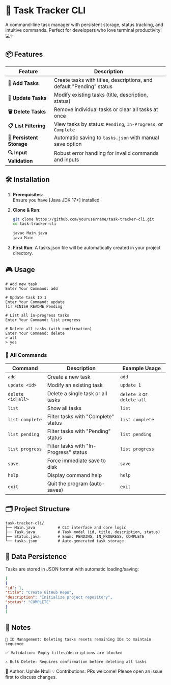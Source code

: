 # 🚀 Task Tracker CLI

A command-line task manager with persistent storage, status tracking, and intuitive commands. Perfect for developers who love terminal productivity! 💻✨

## 📦 Features

| Feature               | Description                                                                 |
|-----------------------|-----------------------------------------------------------------------------|
| **📝 Add Tasks**       | Create tasks with titles, descriptions, and default "Pending" status        |
| **🔄 Update Tasks**    | Modify existing tasks (title, description, status)                          |
| **🗑️ Delete Tasks**    | Remove individual tasks or clear all tasks at once                          |
| **📋 List Filtering**  | View tasks by status: `Pending`, `In-Progress`, or `Complete`               |
| **💾 Persistent Storage** | Automatic saving to `tasks.json` with manual save option                  |
| **🔍 Input Validation**  | Robust error handling for invalid commands and inputs                     |

## 🛠️ Installation

1. **Prerequisites**:  
   Ensure you have [Java JDK 17+] installed

2. **Clone & Run**:
   ```bash
   git clone https://github.com/yourusername/task-tracker-cli.git
   cd task-tracker-cli
   
   javac Main.java
   java Main

3. **First Run**:
A tasks.json file will be automatically created in your project directory.

## 🎮 Usage 
```commandline
# Add new task
Enter Your Command: add

# Update task ID 1
Enter Your Command: update
[1] FINISH README Pending

# List all in-progress tasks
Enter Your Command: list progress

# Delete all tasks (with confirmation)
Enter Your Command: delete
> all
> yes
```
### 🔧 All Commands
| Command           | Description                                  | Example Usage               |
|-------------------|----------------------------------------------|-----------------------------|
| `add`             | Create a new task                            | `add`                       |
| `update <id>`     | Modify an existing task                      | `update 1`                  |
| `delete <id\|all>`| Delete a single task or all tasks            | `delete 3` or `delete all`  |
| `list`            | Show all tasks                               | `list`                      |
| `list complete`   | Filter tasks with "Complete" status          | `list complete`             |
| `list pending`    | Filter tasks with "Pending" status           | `list pending`              |
| `list progress`   | Filter tasks with "In-Progress" status       | `list progress`             |
| `save`            | Force immediate save to disk                 | `save`                      |
| `help`            | Display command help                         | `help`                      |
| `exit`            | Quit the program (auto-saves)                | `exit`                      |

## 🗂️ Project Structure
```commandline
task-tracker-cli/
├── Main.java          # CLI interface and core logic
├── Task.java          # Task model (id, title, description, status)
├── Status.java        # Enum: PENDING, IN_PROGRESS, COMPLETE
└── tasks.json         # Auto-generated task storage
```

## 💾 Data Persistence
Tasks are stored in JSON format with automatic loading/saving:
```json
[
{
"id": 1,
"title": "Create GitHub Repo",
"description": "Initialize project repository",
"status": "COMPLETE"
}
]
```
## 🚨 Notes
    🔄 ID Management: Deleting tasks resets remaining IDs to maintain sequence

    ✅ Validation: Empty titles/descriptions are blocked

    ⚠️ Bulk Delete: Requires confirmation before deleting all tasks

👤 Author: Uphile Ntuli
💡 Contributions: PRs welcome! Please open an issue first to discuss changes.
